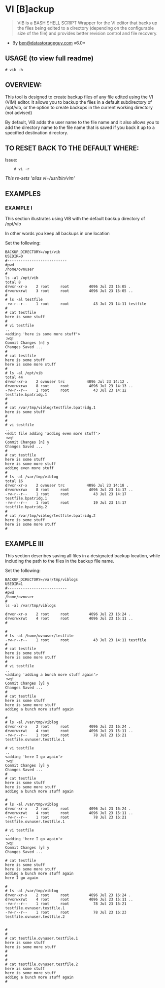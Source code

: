 
# VI [B]ackup

> VIB is a BASH SHELL SCRIPT Wrapper for the VI editor 
> that backs up the files being edited to a directory (depending on 
> the configurable size of the file) and provides better revision 
> control and file recovery.

* By ben@datastorageguy.com v6.0*

## USAGE (to view full readme)
```
# vib -h
```


## OVERVIEW:

This tool is designed to create backup files of any
file edited using the VI (VIM) editor. It allows you to
backup the files in a default subdirectory of
/opt/vib, or the option to create backups in the
current working directory (not advised)

By default, VIB adds the user name to the file name and
it also allows you to add the directory name to the
file name that is saved if you back it up to a specified
destination directory.


## TO RESET BACK TO THE DEFAULT WHERE:

Issue:
```
	# vi -r
```

*This re-sets 'alias vi=/usr/bin/vim'*

## EXAMPLES


### EXAMPLE I

This section illustrates using VIB with the default
backup directory of /opt/vib

In other words you keep all backups in one location
 
 
Set the following:
```
BACKUP_DIRECTORY=/opt/vib
USEDIR=0
#---------------------------
#pwd
/home/ovnuser
#
ls -al /opt/vib
total 8
drwxr-xr-x    2 root     root         4096 Jul 23 15:05 .
drwxrwxrwt    3 root     root         4096 Jul 23 15:05 ..
#
# ls -al testfile
-rw-r--r--    1 root     root           43 Jul 23 14:11 testfile
#
# cat testfile
here is some stuff
#
# vi testfile
..
<adding 'here is some more stuff'>
:wq!
Commit Changes [n] y
Changes Saved ...
#
# cat testfile
here is some stuff
here is some more stuff
#
# ls -al /opt/vib
total 44
drwxr-xr-x    2 ovnuser trc          4096 Jul 23 14:12 .
drwxrwxrwx    8 root     root         4096 Jul 23 14:13 ..
-rw-r--r--    1 root     root           43 Jul 23 14:12 testfile.bpatridg.1
#
#
# cat /var/tmp/viblog/testfile.bpatridg.1
here is some stuff
#
#
# vi testfile
..
<edit file adding 'adding even more stuff'>
:wq!
Commit Changes [n] y
Changes Saved ...
#
# cat testfile
here is some stuff
here is some more stuff
adding even more stuff
#
# ls -al /var/tmp/viblog
total 16
drwxr-xr-x    2 ovnuser trc          4096 Jul 23 14:18 .
drwxrwxrwx    8 root     root         4096 Jul 23 14:17 ..
-rw-r--r--    1 root     root           43 Jul 23 14:17 testfile.bpatridg.1
-rw-r--r--    1 root     root           19 Jul 23 14:17 testfile.bpatridg.2
#
# cat /var/tmp/viblog/testfile.bpatridg.2
here is some stuff
here is some more stuff
#
```



## EXAMPLE III

This section describes saving all files in a designated
backup location, while including the path to the files
in the backup file name.




Set the following:

```
BACKUP_DIRECTORY=/var/tmp/viblogs
USEDIR=1
#---------------------------
#pwd
/home/ovnuser
#
ls -al /var/tmp/viblogs

drwxr-xr-x    2 root     root         4096 Jul 23 16:24 .
drwxrwxrwt    4 root     root         4096 Jul 23 15:11 ..
#

#
# ls -al /home/ovnuser/testfile
-rw-r--r--    1 root     root           43 Jul 23 14:11 testfile
#
# cat testfile
here is some stuff
here is some more stuff
#
# vi testfile
..
<adding 'adding a bunch more stuff again'>
:wq!
Commit Changes [y] y
Changes Saved ...
#
# cat testfile
here is some stuff
here is some more stuff
adding a bunch more stuff again

#
# ls -al /var/tmp/viblog
drwxr-xr-x    2 root     root         4096 Jul 23 16:24 .
drwxrwxrwt    4 root     root         4096 Jul 23 15:11 ..
-rw-r--r--    1 root     root           78 Jul 23 16:21 testfile.ovnuser.testfile.1

# vi testfile
..
<adding 'here I go again'>
:wq!
Commit Changes [y] y
Changes Saved ...
#
# cat testfile
here is some stuff
here is some more stuff
adding a bunch more stuff again

#
# ls -al /var/tmp/viblog
drwxr-xr-x    2 root     root         4096 Jul 23 16:24 .
drwxrwxrwt    4 root     root         4096 Jul 23 15:11 ..
-rw-r--r--    1 root     root           78 Jul 23 16:21 testfile.ovnuser.testfile.1

# vi testfile
..
<adding 'here I go again'>
:wq!
Commit Changes [y] y
Changes Saved ...

# cat testfile
here is some stuff
here is some more stuff
adding a bunch more stuff again
here I go again

#
# ls -al /var/tmp/viblog
drwxr-xr-x    2 root     root         4096 Jul 23 16:24 .
drwxrwxrwt    4 root     root         4096 Jul 23 15:11 ..
-rw-r--r--    1 root     root           78 Jul 23 16:21 testfile.ovnuser.testfile.1
-rw-r--r--    1 root     root           78 Jul 23 16:23 testfile.ovnuser.testfile.2


#
#
# cat testfile.ovnuser.testfile.1
here is some stuff
here is some more stuff
#
#
#
# cat testfile.ovnuser.testfile.2
here is some stuff
here is some more stuff
adding a bunch more stuff again
#
```
